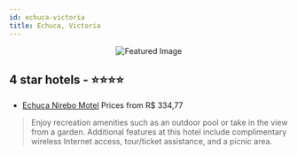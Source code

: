 ```yaml
---
id: echuca-victoria
title: Echuca, Victoria
---
```


<center><img src="https://i.travelapi.com/hotels/1000000/190000/184900/184805/2717c074_z.jpg" alt="Featured Image" /></center>


##  4 star hotels - ⭐️⭐️⭐️⭐️

-    [Echuca Nirebo Motel](https://us.hurb.com/hotels/echuca/echuca-nirebo-motel-JNP-JP997021?cmp=18055) Prices from R$ 334,77
   > Enjoy recreation amenities such as an outdoor pool or take in the view from a garden. Additional features at this hotel include complimentary wireless Internet access, tour/ticket assistance, and a picnic area.
